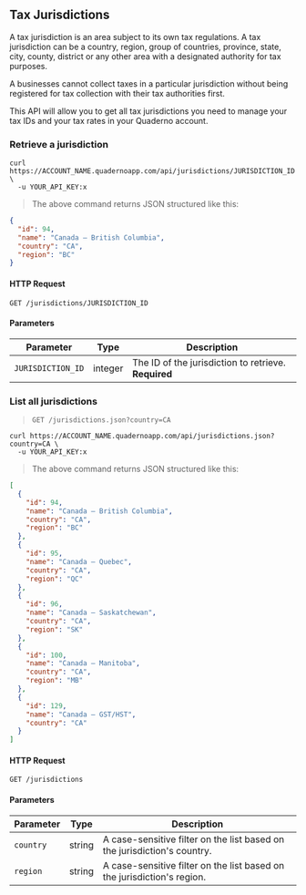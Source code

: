 ## Tax Jurisdictions

A tax jurisdiction is an area subject to its own tax regulations. A tax jurisdiction can be a country, region, group of countries, province, state, city, county, district or any other area with a designated authority for tax purposes.

A businesses cannot collect taxes in a particular jurisdiction without being registered for tax collection with their tax authorities first. 

This API will allow you to get all tax jurisdictions you need to manage your tax IDs and your tax rates in your Quaderno account. 

### Retrieve a jurisdiction

```shell
curl https://ACCOUNT_NAME.quadernoapp.com/api/jurisdictions/JURISDICTION_ID \
  -u YOUR_API_KEY:x
```

> The above command returns JSON structured like this:

```json
{
  "id": 94,
  "name": "Canada – British Columbia",
  "country": "CA",
  "region": "BC"
}
```
#### HTTP Request

`GET /jurisdictions/JURISDICTION_ID`

#### Parameters

Parameter               | Type      | Description
------------------------|-----------|----------------------------------------------------------------------------
`JURISDICTION_ID`       | integer   | The ID of the jurisdiction to retrieve. **Required**






### List all jurisdictions

> `GET /jurisdictions.json?country=CA`

```shell
curl https://ACCOUNT_NAME.quadernoapp.com/api/jurisdictions.json?country=CA \
  -u YOUR_API_KEY:x
```

> The above command returns JSON structured like this:

```json
[
  {
    "id": 94,
    "name": "Canada – British Columbia",
    "country": "CA",
    "region": "BC"
  },
  {
    "id": 95,
    "name": "Canada – Quebec",
    "country": "CA",
    "region": "QC"
  },
  {
    "id": 96,
    "name": "Canada – Saskatchewan",
    "country": "CA",
    "region": "SK"
  },
  {
    "id": 100,
    "name": "Canada – Manitoba",
    "country": "CA",
    "region": "MB"
  },
  {
    "id": 129,
    "name": "Canada – GST/HST",
    "country": "CA"
  }
]
```

#### HTTP Request

`GET /jurisdictions`

#### Parameters

Parameter               | Type      | Description
------------------------|-----------|----------------------------------------------------------------------------
`country`               | string    | A case-sensitive filter on the list based on the jurisdiction's country.
`region`                | string    | A case-sensitive filter on the list based on the jurisdiction's region.

